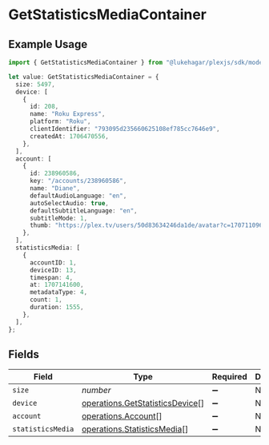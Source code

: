 # GetStatisticsMediaContainer

## Example Usage

```typescript
import { GetStatisticsMediaContainer } from "@lukehagar/plexjs/sdk/models/operations";

let value: GetStatisticsMediaContainer = {
  size: 5497,
  device: [
    {
      id: 208,
      name: "Roku Express",
      platform: "Roku",
      clientIdentifier: "793095d235660625108ef785cc7646e9",
      createdAt: 1706470556,
    },
  ],
  account: [
    {
      id: 238960586,
      key: "/accounts/238960586",
      name: "Diane",
      defaultAudioLanguage: "en",
      autoSelectAudio: true,
      defaultSubtitleLanguage: "en",
      subtitleMode: 1,
      thumb: "https://plex.tv/users/50d83634246da1de/avatar?c=1707110967",
    },
  ],
  statisticsMedia: [
    {
      accountID: 1,
      deviceID: 13,
      timespan: 4,
      at: 1707141600,
      metadataType: 4,
      count: 1,
      duration: 1555,
    },
  ],
};
```

## Fields

| Field                                                                                     | Type                                                                                      | Required                                                                                  | Description                                                                               | Example                                                                                   |
| ----------------------------------------------------------------------------------------- | ----------------------------------------------------------------------------------------- | ----------------------------------------------------------------------------------------- | ----------------------------------------------------------------------------------------- | ----------------------------------------------------------------------------------------- |
| `size`                                                                                    | *number*                                                                                  | :heavy_minus_sign:                                                                        | N/A                                                                                       | 5497                                                                                      |
| `device`                                                                                  | [operations.GetStatisticsDevice](../../../sdk/models/operations/getstatisticsdevice.md)[] | :heavy_minus_sign:                                                                        | N/A                                                                                       |                                                                                           |
| `account`                                                                                 | [operations.Account](../../../sdk/models/operations/account.md)[]                         | :heavy_minus_sign:                                                                        | N/A                                                                                       |                                                                                           |
| `statisticsMedia`                                                                         | [operations.StatisticsMedia](../../../sdk/models/operations/statisticsmedia.md)[]         | :heavy_minus_sign:                                                                        | N/A                                                                                       |                                                                                           |
